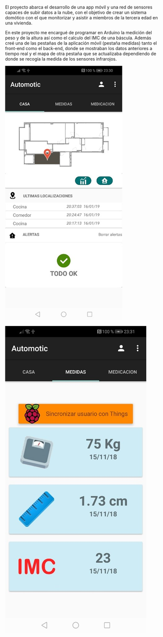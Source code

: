 El proyecto abarca el desarrollo de una app móvil y una red de sensores capaces de subir datos a la nube, con el objetivo de crear un sistema domótico con el que monitorizar y asistir a miembros de la tercera edad en una vivienda.

En este proyecto me encargué de programar en Arduino la medición del peso y de la altura así como el calculo del IMC de una báscula. Además creé una de las pestañas de la aplicación móvil (pestaña medidas) tanto el front-end como el back-end, donde se mostraban los datos anteriores a tiempo real y el mapa de otra pestaña que se actualizaba dependiendo de donde se recogía la medida de los sensores infrarojos.


![alt text](https://raw.githubusercontent.com/IviRome/Portfolio/master/Aplicacion_Domotica/Vista_Rapida/Mapa.jpg)

![alt text](https://raw.githubusercontent.com/IviRome/Portfolio/master/Aplicacion_Domotica/Vista_Rapida/Medidas.jpg)
